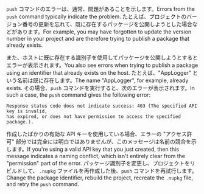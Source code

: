 <span data-ttu-id="0161f-101">`push` コマンドのエラーは、通常、問題があることを示します。</span><span class="sxs-lookup"><span data-stu-id="0161f-101">Errors from the `push` command typically indicate the problem.</span></span> <span data-ttu-id="0161f-102">たとえば、プロジェクトのバージョン番号の更新を忘れて、既に存在するパッケージを公開しようとした場合などがあります。</span><span class="sxs-lookup"><span data-stu-id="0161f-102">For example, you may have forgotten to update the version number in your project and are therefore trying to publish a package that already exists.</span></span>

<span data-ttu-id="0161f-103">また、ホストに既に存在する識別子を使用してパッケージを公開しようとするとエラーが表示されます。</span><span class="sxs-lookup"><span data-stu-id="0161f-103">You also see errors when trying to publish a package using an identifier that already exists on the host.</span></span> <span data-ttu-id="0161f-104">たとえば、"AppLogger" という名前は既に存在します。</span><span class="sxs-lookup"><span data-stu-id="0161f-104">The name "AppLogger", for example, already exists.</span></span> <span data-ttu-id="0161f-105">その場合、`push` コマンドを実行すると、次のエラーが表示されます。</span><span class="sxs-lookup"><span data-stu-id="0161f-105">In such a case, the `push` command gives the following error:</span></span>

```output
Response status code does not indicate success: 403 (The specified API key is invalid,
has expired, or does not have permission to access the specified package.).
```

<span data-ttu-id="0161f-106">作成したばかりの有効な API キーを使用している場合、エラーの "アクセス許可" 部分では完全には明白ではありませんが、このメッセージは名前の競合を示します。</span><span class="sxs-lookup"><span data-stu-id="0161f-106">If you're using a valid API key that you just created, then this message indicates a naming conflict, which isn't entirely clear from the "permission" part of the error.</span></span> <span data-ttu-id="0161f-107">パッケージ識別子を変更し、プロジェクトをリビルドして、 `.nupkg` ファイルを再作成した後、`push` コマンドを再試行します。</span><span class="sxs-lookup"><span data-stu-id="0161f-107">Change the package identifier, rebuild the project, recreate the `.nupkg` file, and retry the `push` command.</span></span>